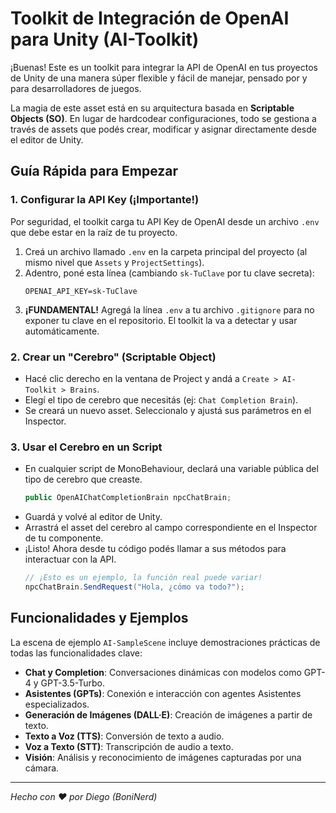 # Toolkit de Integración de OpenAI para Unity (AI-Toolkit)

¡Buenas! Este es un toolkit para integrar la API de OpenAI en tus proyectos de Unity de una manera súper flexible y fácil de manejar, pensado por y para desarrolladores de juegos.

La magia de este asset está en su arquitectura basada en **Scriptable Objects (SO)**. En lugar de hardcodear configuraciones, todo se gestiona a través de assets que podés crear, modificar y asignar directamente desde el editor de Unity.

## Guía Rápida para Empezar

### 1. Configurar la API Key (¡Importante!)

Por seguridad, el toolkit carga tu API Key de OpenAI desde un archivo `.env` que debe estar en la raíz de tu proyecto.

1.  Creá un archivo llamado `.env` en la carpeta principal del proyecto (al mismo nivel que `Assets` y `ProjectSettings`).
2.  Adentro, poné esta línea (cambiando `sk-TuClave` por tu clave secreta):
    ```
    OPENAI_API_KEY=sk-TuClave
    ```
3.  **¡FUNDAMENTAL!** Agregá la línea `.env` a tu archivo `.gitignore` para no exponer tu clave en el repositorio. El toolkit la va a detectar y usar automáticamente.

### 2. Crear un "Cerebro" (Scriptable Object)

-   Hacé clic derecho en la ventana de Project y andá a `Create > AI-Toolkit > Brains`.
-   Elegí el tipo de cerebro que necesitás (ej: `Chat Completion Brain`).
-   Se creará un nuevo asset. Seleccionalo y ajustá sus parámetros en el Inspector.

### 3. Usar el Cerebro en un Script

-   En cualquier script de MonoBehaviour, declará una variable pública del tipo de cerebro que creaste.
    ```csharp
    public OpenAIChatCompletionBrain npcChatBrain;
    ```
-   Guardá y volvé al editor de Unity.
-   Arrastrá el asset del cerebro al campo correspondiente en el Inspector de tu componente.
-   ¡Listo! Ahora desde tu código podés llamar a sus métodos para interactuar con la API.
    ```csharp
    // ¡Esto es un ejemplo, la función real puede variar!
    npcChatBrain.SendRequest("Hola, ¿cómo va todo?");
    ```

## Funcionalidades y Ejemplos

La escena de ejemplo `AI-SampleScene` incluye demostraciones prácticas de todas las funcionalidades clave:

-   **Chat y Completion**: Conversaciones dinámicas con modelos como GPT-4 y GPT-3.5-Turbo.
-   **Asistentes (GPTs)**: Conexión e interacción con agentes Asistentes especializados.
-   **Generación de Imágenes (DALL·E)**: Creación de imágenes a partir de texto.
-   **Texto a Voz (TTS)**: Conversión de texto a audio.
-   **Voz a Texto (STT)**: Transcripción de audio a texto.
-   **Visión**: Análisis y reconocimiento de imágenes capturadas por una cámara.

---
*Hecho con ❤️ por Diego (BoniNerd)*
